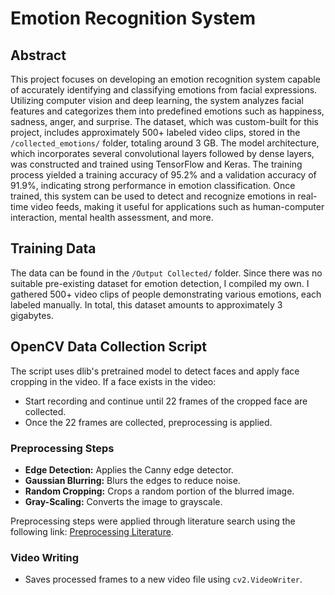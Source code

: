 # Emotion Recognition System

## Abstract

This project focuses on developing an emotion recognition system capable of accurately identifying and classifying emotions from facial expressions. Utilizing computer vision and deep learning, the system analyzes facial features and categorizes them into predefined emotions such as happiness, sadness, anger, and surprise. The dataset, which was custom-built for this project, includes approximately 500+ labeled video clips, stored in the `/collected_emotions/` folder, totaling around 3 GB. The model architecture, which incorporates several convolutional layers followed by dense layers, was constructed and trained using TensorFlow and Keras. The training process yielded a training accuracy of 95.2% and a validation accuracy of 91.9%, indicating strong performance in emotion classification. Once trained, this system can be used to detect and recognize emotions in real-time video feeds, making it useful for applications such as human-computer interaction, mental health assessment, and more.

## Training Data

The data can be found in the `/Output Collected/` folder. Since there was no suitable pre-existing dataset for emotion detection, I compiled my own. I gathered 500+ video clips of people demonstrating various emotions, each labeled manually. In total, this dataset amounts to approximately 3 gigabytes.

## OpenCV Data Collection Script

The script uses dlib's pretrained model to detect faces and apply face cropping in the video. If a face exists in the video:
- Start recording and continue until 22 frames of the cropped face are collected.
- Once the 22 frames are collected, preprocessing is applied. 

### Preprocessing Steps
- **Edge Detection:** Applies the Canny edge detector.
- **Gaussian Blurring:** Blurs the edges to reduce noise.
- **Random Cropping:** Crops a random portion of the blurred image.
- **Gray-Scaling:** Converts the image to grayscale.

Preprocessing steps were applied through literature search using the following link: [Preprocessing Literature](https://arxiv.org/pdf/2202.00102).

### Video Writing
- Saves processed frames to a new video file using `cv2.VideoWriter`.



